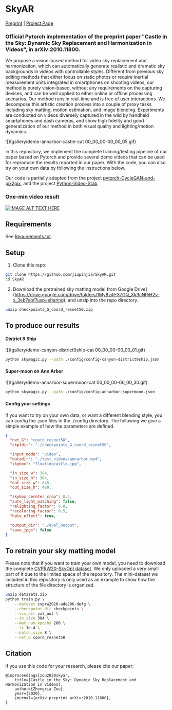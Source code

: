 # SkyAR 

[Preprint](<https://arxiv.org/abs/2010.11800>) | [Project Page](<https://jiupinjia.github.io/skyar/>) 

### Official Pytorch implementation of the preprint paper "Castle in the Sky: Dynamic Sky Replacement and Harmonization in Videos", in arXiv:2010.11800.

We propose a vision-based method for video sky replacement and harmonization, which can automatically generate realistic and dramatic sky backgrounds in videos with controllable styles. Different from previous sky editing methods that either focus on static photos or require inertial measurement units integrated in smartphones on shooting videos, our method is purely vision-based, without any requirements on the capturing devices, and can be well applied to either online or offline processing scenarios. Our method runs in real-time and is free of user interactions. We decompose this artistic creation process into a couple of proxy tasks including sky matting, motion estimation, and image blending. Experiments are conducted on videos diversely captured in the wild by handheld smartphones and dash cameras, and show high fidelity and good generalization of our method in both visual quality and lighting/motion dynamics.

![](gallery/demo-annarbor-castle-cat 00_00_00-00_00_05.gif)


In this repository, we implement the complete training/testing pipeline of our paper based on Pytorch and provide several demo videos that can be used for reproduce the results reported in our paper. With the code, you can also try on your own data by following the instructions below.

Our code is partially adapted from the project [pytorch-CycleGAN-and-pix2pix](https://github.com/junyanz/pytorch-CycleGAN-and-pix2pix), and the project [Python-Video-Stab](https://github.com/AdamSpannbauer/python_video_stab).



### One-min video result

[![IMAGE ALT TEXT HERE](https://img.youtube.com/vi/zal9Ues0aOQ/0.jpg)](https://www.youtube.com/watch?v=zal9Ues0aOQ)



## Requirements

See [Requirements.txt](Requirements.txt).



## Setup

1. Clone this repo:

```bash
git clone https://github.com/jiupinjia/SkyAR.git 
cd SkyAR
```

2. Download the pretrained sky matting model from Google Drive](https://drive.google.com/drive/folders/1My8ziR-37GQ_Xk3cNRjH2v-x_3eb7ebf?usp=sharing), and unzip into the repo directory.

```bash
unzip checkpoints_G_coord_resnet50.zip
```

   


## To produce our results

#### District 9 Ship

![](gallery/demo-canyon-district9ship-cat 00_00_00-00_00_01.gif)

```bash
python skymagic.py --path ./config/config-canyon-district9ship.json
```

#### Super-moon on Ann Arbor

![](gallery/demo-annarbor-supermoon-cat 00_00_00-00_00_30.gif)

```bash
python skymagic.py --path ./config/config-annarbor-supermoon.json
```

#### Config your settings

If you want to try on your own data, or want a different blending style, you can config the .json files in the ./config directory. The following we give a simple example of how the parameters are defined. 

```json
{
  "net_G": "coord_resnet50",
  "ckptdir": "./checkpoints_G_coord_resnet50",

  "input_mode": "video",
  "datadir": "./test_videos/annarbor.mp4",
  "skybox": "floatingcastle.jpg",

  "in_size_w": 384,
  "in_size_h": 384,
  "out_size_w": 845,
  "out_size_h": 480,

  "skybox_cernter_crop": 0.5,
  "auto_light_matching": false,
  "relighting_factor": 0.8,
  "recoloring_factor": 0.5,
  "halo_effect": true,

  "output_dir": "./eval_output",
  "save_jpgs": false
}
```



## To retrain your sky matting model

Please note that if you want to train your own model, you need to download the complete [CVPRW20-SkyOpt dataset](https://github.com/google/sky-optimization). We only uploaded a very small part of it due to the limited space of the repository. The mini-dataset we included in this repository is only used as an example to show how the structure of the file directory is organized. 

```bash
unzip datasets.zip
python train.py \
	--dataset cvprw2020-ade20K-defg \
	--checkpoint_dir checkpoints \
	--vis_dir val_out \
	--in_size 384 \
	--max_num_epochs 200 \
	--lr 1e-4 \
	--batch_size 8 \
	--net_G coord_resnet50
```




## Citation

If you use this code for your research, please cite our paper:

``````
@inproceedings{zou2020skyar,
    title={Castle in the Sky: Dynamic Sky Replacement and Harmonization in Videos},
    author={Zhengxia Zou},
    year={2020},
    journal={arXiv preprint arXiv:2010.11800},
}
``````